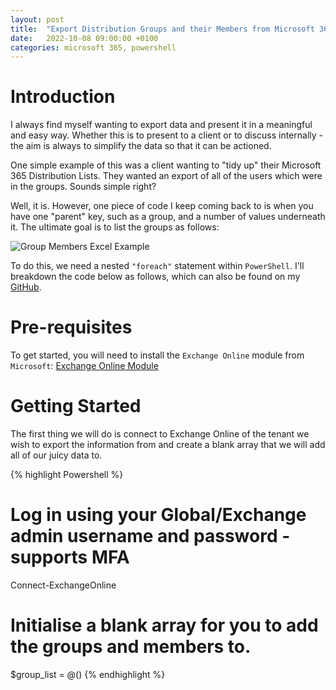 ```yaml
---
layout: post
title:  "Export Distribution Groups and their Members from Microsoft 365 to CSV"
date:   2022-10-08 09:00:00 +0100
categories: microsoft 365, powershell
---
```


# Introduction
I always find myself wanting to export data and present it in a meaningful and easy way. Whether this is to present to a client or to discuss internally - the aim is always to simplify the data so that it can be actioned.

One simple example of this was a client wanting to "tidy up" their Microsoft 365 Distribution Lists. They wanted an export of all of the users which were in the groups. Sounds simple right?

Well, it is. However, one piece of code I keep coming back to is when you have one "parent" key, such as a group, and a number of values underneath it. The ultimate goal is to list the groups as follows:

![Group Members Excel Example](/_site/assets/group_members_example_excel_jpg.jpg)

To do this, we need a nested `"foreach"` statement within `PowerShell`. I'll breakdown the code below as follows, which can also be found on my [GitHub][pythonshell-gh].

# Pre-requisites
To get started, you will need to install the `Exchange Online` module from `Microsoft`: [Exchange Online Module](https://www.powershellgallery.com/packages/ExchangeOnlineManagement/)

# Getting Started
The first thing we will do is connect to Exchange Online of the tenant we wish to export the information from and create a blank array that we will add all of our juicy data to.

{% highlight Powershell %}
# Log in using your Global/Exchange admin username and password - supports MFA
Connect-ExchangeOnline
# Initialise a blank array for you to add the groups and members to.
$group_list = @()
{% endhighlight %}


[pythonshell-gh]:  https://github.com/pythonshell-io/ms-groups-members